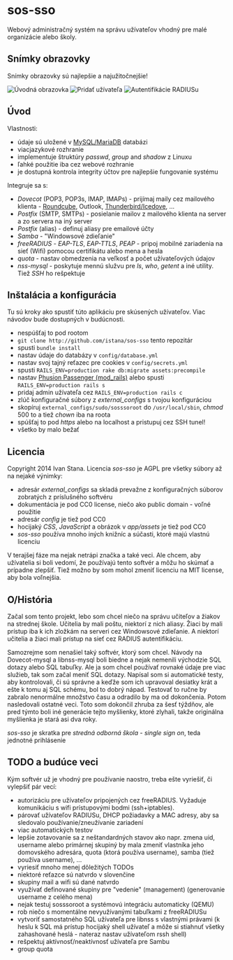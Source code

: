 sos-sso
=======

Webový administračný systém na správu užívateľov vhodný pre malé organizácie alebo školy.

## Snímky obrazovky ##

Snímky obrazovky sú najlepšie a najužitočnejšie!

![Úvodná obrazovka](http://myrtana.sk/sos-sso/welcome-page.jpg)
![Pridať užívateľa](http://myrtana.sk/sos-sso/add-user.jpg)
![Autentifikácie RADIUSu](http://myrtana.sk/sos-sso/radpostauth.jpg)

## Úvod ##

Vlastnosti:

- údaje sú uložené v [MySQL/MariaDB](https://mariadb.org/) databázi
- viacjazykové rozhranie
- implementuje štruktúry *passwd*, *group* and *shadow* z Linuxu
- ľahké použitie iba cez webové rozhranie
- je dostupná kontrola integrity účtov pre najlepšie fungovanie systému

Integruje sa s:

- *Dovecot* (POP3, POP3s, IMAP, IMAPs) - prijímaj maily cez mailového klienta - [Roundcube](http://roundcube.net/), Outlook, [Thunderbird/Icedove](https://www.mozilla.org/en-US/thunderbird/all.html), ...
- *Postfix* (SMTP, SMTPs) - posielanie mailov z mailového klienta na server a zo servera na iný server
- *Postfix* (alias) - definuj aliasy pre emailové účty
- *Samba* - "Windowsové zdieľanie"
- *freeRADIUS* - *EAP-TLS*, *EAP-TTLS*, *PEAP* - pripoj mobilné zariadenia na sieť (Wifi) pomocou certifikátu alebo mena a hesla
- *quota* - nastav obmedzenia na veľkosť a počet užívateľových údajov
- *nss-mysql* - poskytuje mennú služvu pre *ls*, *who*, *getent* a iné utility. Tiež *SSH* ho rešpektuje

## Inštalácia a konfigurácia ##

Tu sú kroky ako spustiť túto aplikáciu pre skúsených užívateľov. Viac návodov bude dostupných v budúcnosti.

- nespúšťaj to pod rootom
- `git clone http://github.com/istana/sos-sso` tento repozitár
- spusti `bundle install`
- nastav údaje do databázy v `config/database.yml`
- nastav svoj tajný reťazec pre cookies v `config/secrets.yml`
- spusti `RAILS_ENV=production rake db:migrate assets:precompile`
- nastav [Phusion Passenger (mod_rails)](https://www.phusionpassenger.com/) alebo spusti `RAILS_ENV=production rails s`
- pridaj admin užívateľa cez `RAILS_ENV=production rails c`
- zlúč konfiguračné súbory z *external_configs* s tvojou konfiguráciou
- skopíruj `external_configs/sudo/sosssoroot` do `/usr/local/sbin`, *chmod* 500 to a tiež *chown* iba na roota
- spúšťaj to pod *https* alebo na localhost a pristupuj cez SSH tunel!
- všetko by malo bežať

## Licencia ##

Copyright 2014 Ivan Stana. Licencia *sos-sso* je AGPL pre všetky súbory až na nejaké výnimky:

- adresár *external_configs* sa skladá prevažne z konfiguračných súborov zobratých z príslušného softvéru
- dokumentácia je pod CC0 license, niečo ako public domain - voľné použitie
- adresár *config* je tiež pod CC0
- hocijaký *CSS*, *JavaScript* a obrázok v *app/assets* je tiež pod CC0
- *sos-sso* používa mnoho iných knižníc a súčasti, ktoré majú vlastnú licenciu

V terajšej fáze ma nejak netrápi značka a také veci. Ale chcem, aby užívatelia si boli vedomí, že používajú tento softvér a môžu ho skúmať a prípadne zlepšiť. Tiež možno by som mohol zmeniť licenciu na MIT license, aby bola voľnejšia.

## O/História ##

Začal som tento projekt, lebo som chcel niečo na správu učiteľov a žiakov na strednej škole. Učitelia by mali poštu, niektorí z nich aliasy. Žiaci by mali prístup iba k ich zložkám na serveri cez Windowsové zdieľanie. A niektorí učitelia a žiaci mali prístup na sieť cez RADIUS autentifikáciu.

Samozrejme som nenašiel taký softvér, ktorý som chcel. Návody na Dovecot-mysql a libnss-mysql boli biedne a nejak nemenili východzie SQL dotazy alebo SQL tabuľky. Ale ja som chcel používať rovnaké údaje pre viac služieb, tak som začal meniť SQL dotazy. Napísal som si automatické testy, aby kontrolovali, či sú správne a keďže som ich upravoval desiatky krát a ešte k tomu aj SQL schému, bol to dobrý nápad. Testovať to ručne by zabralo nenormálne množstvo času a odradilo by ma od dokončenia. Potom nasledovali ostatné veci. Toto som dokončil zhruba za šesť týždňov, ale pred týmto boli iné generácie tejto myšlienky, ktoré zlyhali, takže originálna myšlienka je stará asi dva roky.

*sos-sso* je skratka pre *stredná odborná škola - single sign on*, teda jednotné prihlásenie

## TODO a budúce veci ##

Kým softvér už je vhodný pre používanie naostro, treba ešte vyriešiť, či vylepšiť pár vecí:

- autorizáciu pre užívateľov pripojených cez freeRADIUS. Vyžaduje komunikáciu s wifi prístupovými bodmi (ssh+iptables).
- párovať užívateľov RADIUSu, DHCP požiadavky a MAC adresy, aby sa sledovalo používanie/zneužívanie zariadení
- viac automatických testov
- lepšie zotavovanie sa z neštandardných stavov ako napr. zmena uid, username alebo primárnej skupiný by mala zmeniť vlastníka jeho domovského adresára, quota (ktorá používa username), samba (tiež používa username), ...
- vyriesiť mnoho menej dôležitých TODOs
- niektoré reťazce sú natvrdo v slovenčine
- skupiny mail a wifi sú dané natvrdo
- využívať definované skupiny pre "vedenie" (management) (generovanie username z celého mena)
- nejak testuj sosssoroot a systémovú integráciu automaticky (QEMU)
- rob niečo s momentálne nevyužívanými tabuľkami z freeRADIUSu
- vytvoriť samostatného SQL užívateľa pre libnss s vlastnými právami (k heslu k SQL má prístup hocijaký shell užívateľ a môže si stiahnuť všetky zahashované heslá - nateraz nastav užívateľom rssh shell)
- rešpektuj aktívnosť/neaktívnosť užívateľa pre Sambu
- group quota

